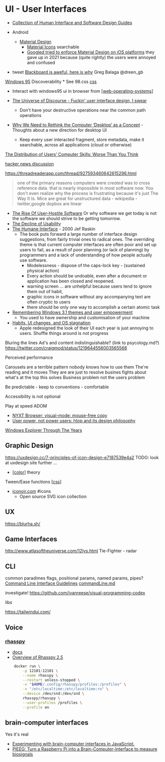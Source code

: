 UI - User Interfaces
====================

* [Collection of Human Interface and Software Design Guides](http://www.geofcrowl.com/blog/articles/2020/2/17/collection-higs/)

* Android
    * [Material Design](https://material.io/)
        * [Material Icons](https://fonts.google.com/icons) searchable
        * [Googled tried to enforce Material Design on iOS platforms](https://sixcolors.com/link/2021/10/googles-apps-to-embrace-ios-on-ios/) they gave up in 2021 because (quite rightly) the users were annoyed and confused

* tweet [Blackboard is aweful, here is why](https://twitter.com/dreen_gb/status/1335898204936806400) Greg Balaga @dreen_gb

[Windows 95](https://twitter.com/tuomassalo/status/978717292023500805)
Discoverability
    * See 98.css [css](./css.md)
* Interact with windows95 ui in browser from [[web-operating-systems]]


* [The Universe of Discourse - Fuckin' user interface design, I swear](https://blog.plover.com/tech/ui.html)
    * Don't have your destructive operations near the common path operations
* [Why We Need to Rethink the Computer ‘Desktop’ as a Concept](https://onezero.medium.com/the-document-metaphor-desktop-gui-doesnt-work-anymore-d276271bfa40) - Thoughts about a new direction for desktop UI
    * Keep every user interacted fragment, store metadata, make it searchable, across all applications (cloud or otherwise)

[The Distribution of Users’ Computer Skills: Worse Than You Think](https://www.nngroup.com/articles/computer-skill-levels/)

[hacker news discussion](https://news.ycombinator.com/item?id=21037674)

https://threadreaderapp.com/thread/927593460642615296.html
> one of the primary reasons computers were *created* was to cross reference data. that is nearly impossible in most software now.
> You don't even realize why the process is frustrating because it's just The Way It Is.
> Mice are great for unstructured data - wikipedia - twitter,google dopbox are linear

* [The Rise Of User-Hostile Software](https://den.dev/blog/user-hostile-software/) Or why software we get today is not the software we should strive to be getting tomorrow.
* [The Decline of Usability](https://datagubbe.se/decusab/)
* [The Humane Interface](https://en.wikipedia.org/wiki/The_Humane_Interface) - 2000 Jef Raskin
    * The book puts forward a large number of interface design suggestions, from fairly trivial ones to radical ones. The overriding theme is that current computer interfaces are often poor and set up users to fail, as a result of poor planning (or lack of planning) by programmers and a lack of understanding of how people actually use software. 
        * Modelessness - dispose of the caps-lock key - (sustained physical action)
        * Every action should be undoable, even after a document or application has been closed and reopened.
        * warning screen ... are unhelpful because users tend to ignore them out of habit,
        * graphic icons in software without any accompanying text are often cryptic to users
        * there should be only one way to accomplish a certain atomic task
* [Remembering Windows 3.1 themes and user empowerment](https://hisham.hm/2019/07/26/remembering-windows-31-themes-and-user-empowerment/)
    * You used to have ownership and customisation of your machine
* [Habits, UI changes, and OS stagnation](https://morrick.me/archives/9407)
    * Apple redesigned the look of their UI each year is just annoying to users. Shuffle things around is not progress


Bluring the lines
Ad's and content indistinguishable?
(link to psycology.md?)
https://twitter.com/craigmod/status/1219644556003565568

Perceived performance

Carousels are a terrible pattern
    nobody knows how to use them
    The're reading and it moves
    They are are just to resolve busines fights about what's at the top
    this solves Business problem not the users problem

Be predictable - keep to conventions - comfortable

Accessibility is not optional

Play at speed
ADOM

* [NYXT Browser: visual-mode: mouse-free copy](https://nyxt.atlas.engineer/article/visual-mode.org)
* [User power, not power users: htop and its design philosophy](https://hisham.hm/2020/12/18/huser-power-not-power-users-htop-and-its-design-philosophy/)

[Windows Explorer Through The Years](https://gekk.info/articles/explorer.html)

Graphic Design
--------------

https://uxdesign.cc/7-principles-of-icon-design-e7187539e4a2
TODO: look at uxdesign site further ...

* [[color]] theory

Tween/Ease functions [[css]]

* [iconoir.com](https://iconoir.com/) #icons
    * Open source SVG icon collection

UX 
---

https://blurha.sh/


Game Interfaces
---------------

http://www.atlasoftheuniverse.com/12lys.html
Tie-Fighter - radar

CLI
---
common paradimes
flags, positional params, named params, pipes?
[Command Line Interface Guidelines](https://clig.dev/)
[commandLine.md](./commandLine.md)

investigate!
https://github.com/ivanreese/visual-programming-codex


libs

https://tailwindui.com/


Voice
-----

### [rhasspy](https://github.com/rhasspy/rhasspy#rhasspy-voice-assistant)
* [docs](https://rhasspy.readthedocs.io/)
* [Overview of Rhasspy 2.5](https://www.youtube.com/watch?v=IsAlz76PXJQ)

```bash
    docker run \
        -p 12101:12101 \
        --name rhasspy \
        --restart unless-stopped \
        -v "$HOME/.config/rhasspy/profiles:/profiles" \
        -v "/etc/localtime:/etc/localtime:ro" \
        --device /dev/snd:/dev/snd \
        rhasspy/rhasspy \
        --user-profiles /profiles \
        --profile en
```

brain-computer interfaces
-------
Yes it's real

* [Experimenting with brain-computer interfaces in JavaScript.](https://medium.com/@devdevcharlie/experimenting-with-brain-computer-interfaces-in-javascript-8d6cb891fda8)
* [PIEEG: Turn a Raspberry Pi into a Brain-Computer-Interface to measure biosignals](https://arxiv.org/abs/2201.02228)


[//begin]: # "Autogenerated link references for markdown compatibility"
[web-operating-systems]: web-operating-systems.md "web-operating-systems"
[color]: color.md "Color"
[css]: css.md "CSS"
[//end]: # "Autogenerated link references"